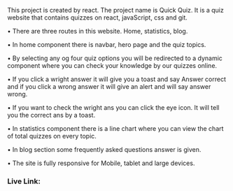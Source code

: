 This project is created by react. The project name is Quick Quiz. It is a quiz website that contains quizzes on react, javaScript, css and git. 

• There are three routes in this website. Home, statistics, blog.

• In home component there is navbar, hero page and the quiz topics.

• By selecting any og four quiz options you will be redirected to a dynamic component where you can check your knowledge by our quizzes online.

• If you click a wright answer it will give you a toast and say Answer correct and if you click a wrong answer it will give an alert and will say answer wrong.

• If you want to check the wright ans you can click the eye icon. It will tell you the correct ans by a toast.

• In statistics component there is a line chart where you can view the chart of total quizzes on every topic.

• In blog section some frequently asked questions answer is given.

• The site is fully responsive for Mobile, tablet and large devices.


### Live Link: 